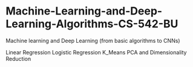 # Machine-Learning-and-Deep-Learning-Algorithms-CS-542-BU
Machine learning and Deep Learning (from basic algorithms to CNNs)

Linear Regression
Logistic Regression
K_Means
PCA and Dimensionality Reduction
